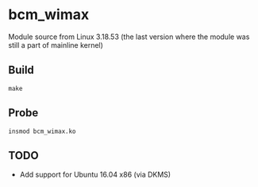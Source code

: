 # bcm_wimax

Module source from Linux 3.18.53 (the last version where the module was still a part of mainline kernel)

## Build

`make`

## Probe

`insmod bcm_wimax.ko`

## TODO

* Add support for Ubuntu 16.04 x86 (via DKMS)